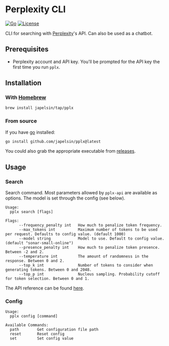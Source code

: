 # Perplexity CLI

[![Go](https://github.com/japelsin/pplx/actions/workflows/release.yml/badge.svg)](https://github.com/japelsin/pplx/actions/workflows/release.yml)
[![License](https://img.shields.io/badge/license-MIT-blue)](https://github.com/japelsin/pplx/blob/main/LICENSE)

CLI for searching with [Perplexity](https://www.perplexity.ai/)'s API. Can also be used as a chatbot.

## Prerequisites

- Perplexity account and API key. You'll be prompted for the API key the first time you run `pplx`.

## Installation

### With [Homebrew](https://brew.sh)

```bash
brew install japelsin/tap/pplx
```

### From source

If you have [go](https://go.dev/) installed:

```bash
go install github.com/japelsin/pplx@latest
```

You could also grab the appropriate executable from [releases](https://github.com/japelsin/pplx/releases).

## Usage

### Search

Search command. Most parameters allowed by `pplx-api` are available as options. The model is set through the config (see below).

```
Usage:
  pplx search [flags]

Flags:
      --frequency_penalty int   How much to penalize token frequency.
      --max_tokens int          Maximum number of tokens to be used per request. Defaults to config value. (default 1000)
      --model string            Model to use. Default to config value. (default "sonar-small-online")
      --presence_penalty int    How much to penalize token presence. Between -2 and 2.
      --temperature int         The amount of randomness in the response. Between 0 and 2.
      --top_k int               Number of tokens to consider when generating tokens. Between 0 and 2048.
      --top_p int               Nucleus sampling. Probability cutoff for token selection. Between 0 and 1.

```

The API reference can be found [here](https://docs.perplexity.ai/reference/post_chat_completions).

### Config

```
Usage:
  pplx config [command]

Available Commands:
  path        Get configuration file path
  reset       Reset config
  set         Set config value
```
